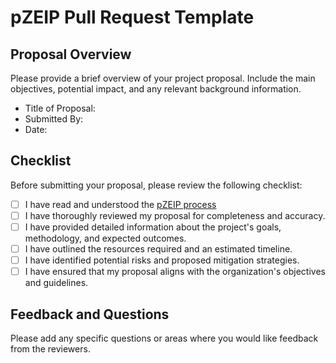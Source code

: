 # pZEIP Pull Request Template

## Proposal Overview

Please provide a brief overview of your project proposal. Include the main objectives, potential impact, and any relevant background information.

- Title of Proposal:
- Submitted By:
- Date:

## Checklist

Before submitting your proposal, please review the following checklist:

- [ ] I have read and understood the [pZEIP process](https://github.com/ZRX-Pathways/pZEIPs/blob/main/pZEIPs/README.md)
- [ ] I have thoroughly reviewed my proposal for completeness and accuracy.
- [ ] I have provided detailed information about the project's goals, methodology, and expected outcomes.
- [ ] I have outlined the resources required and an estimated timeline.
- [ ] I have identified potential risks and proposed mitigation strategies.
- [ ] I have ensured that my proposal aligns with the organization's objectives and guidelines.

## Feedback and Questions

Please add any specific questions or areas where you would like feedback from the reviewers.
